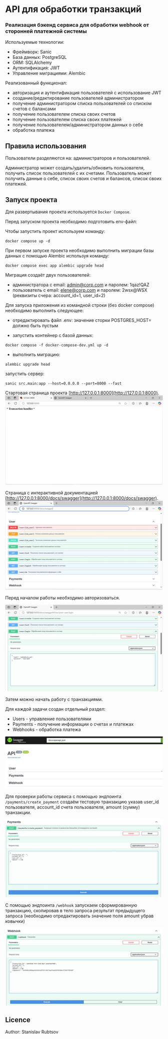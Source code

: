 # API для обработки транзакций
### Реализация бэкенд сервиса для обработки webhook от сторонней платежной системы 

Используемые технологии:
- Фреймворк: Sanic
- База данных: PostgreSQL
- ORM: SQLAlchemy
- Аутентификация: JWT
- Управление миграциями: Alembic


Реализованный функционал:
- авторизация и аутентификация пользователей с использование JWT
- создание/редактирование пользователей администратором 
- получение администратором списка пользователей со списком счетов с балансами
- получение пользователем списка своих счетов
- получение пользователем списка своих платежей
- получение пользователем/администратором данных о себе
- обработка платежа

## Правила использования

Пользователи разделяются  на: администраторов и пользователей.

Администратор может создать/удалить/обновить пользователя, получить список пользователей с их счетами.
Пользователь может получить данные о себе, список своих счетов и балансов, список своих платежей.

## Запуск проекта

Для развертывания проекта используется `Docker Compose`.

Перед запуском проекта необходимо подготовить env-файл:

Чтобы запустить проект используем команду:
```
docker compose up -d
```

При первом запуске проекта необходимо выполнить миграции базы данных с помощью Alembic используя команду:

```
docker compose exec app alembic upgrade head
```
Миграция создаёт двух пользователей:

- администратора с email: admin@corp.com и паролем: 1qaz!QAZ
- пользователь с email: elene@corp.com и паролем: 2wsx@WSX (реквизиты счера: account_id=1, user_id=2)

Для запуска приложения из командной строки (без docker compose) необходимо выполнить следующее:
- отредактировать файл .env: значение сторки POSTGRES_HOST= должно быть пустым

- запустить контейнер с базой данных: 
```
docker compose -f docker-compose-dev.yml up -d  
```

- выполнить миграцию:
```
alembic upgrade head
```

запустить сервер:
```
sanic src.main:app --host=0.0.0.0 --port=8000 --fast
```

Стартовая страница проекта [http://127.0.0.1:8000](http://127.0.0.1:8000).
![Стартовая страница проекта](readme_img/start.jpg)

Страница с интерактивной документацией [http://127.0.0.1:8000/docs/swagger](http://127.0.0.1:8000/docs/swagger).
![страница c документацией проекта](readme_img/start_api.jpg)

Перед началом работы необходимо авторизоваться.

![Создание пользователя](readme_img/Authorize.jpg)

Затем можно начать работу с транзакциями. 

Для каждой задачи создан отдельный раздел:
- Users - управление пользователями
- Payments - получение информации о счетах и платежах
- Webhooks - обработка платежа

![Группы](readme_img/groups.jpg)

Для проверки работы сервиса с помощью эндпоинта `/payments/create_payment` создаём тестовую транзакцию
указав user_id пользователя, account_id счета пользователя, amount (сумму) транзакции. 

![Группы](readme_img/test_tranzaction.jpg)

С помощью эндпоинта `/webhook` запускаем сформированную транзакцию, скопировав в тело запроса 
результат предыдущего запроса (необходимо отредактировать значение поля amount убрав ковычки)

![Группы](readme_img/start_tranzaction.jpg)


## Licence

Author: Stanislav Rubtsov
